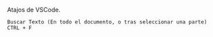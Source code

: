 Atajos de VSCode.

```
Buscar Texto (En todo el documento, o tras seleccionar una parte)
CTRL + F
```